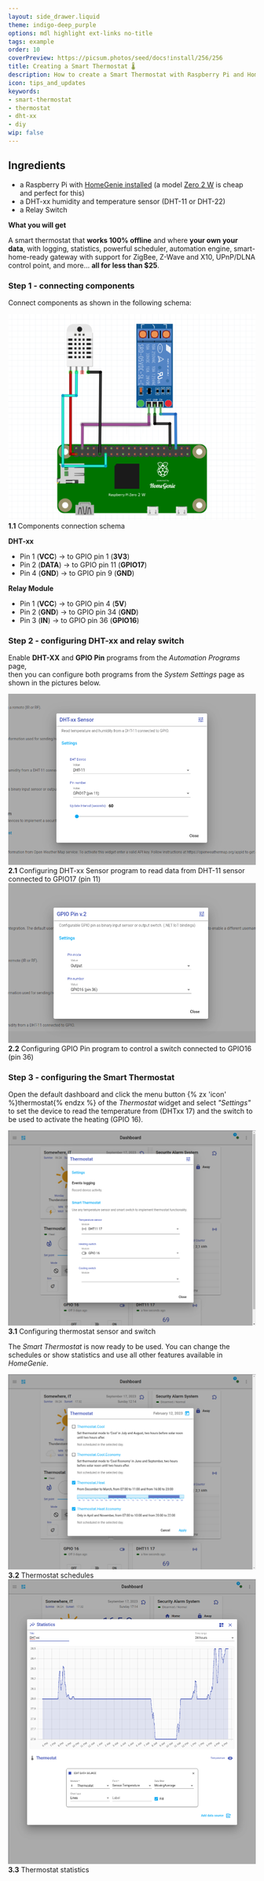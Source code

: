```yaml
---
layout: side_drawer.liquid
theme: indigo-deep_purple
options: mdl highlight ext-links no-title
tags: example
order: 10
coverPreview: https://picsum.photos/seed/docs!install/256/256
title: Creating a Smart Thermostat 🌡️
description: How to create a Smart Thermostat with Raspberry Pi and HomeGenie in three simple steps 
icon: tips_and_updates
keywords:
- smart-thermostat
- thermostat
- dht-xx
- diy
wip: false
---
```



## Ingredients

- a Raspberry Pi with [HomeGenie installed](../../getting-started) (a model [Zero 2 W](https://www.raspberrypi.com/products/raspberry-pi-zero-2-w/) is cheap and perfect for this)
- a DHT-xx humidity and temperature sensor (DHT-11 or DHT-22)
- a Relay Switch

**What you will get**

A smart thermostat that **works 100% offline** and where **your own your data**,
with logging, statistics, powerful scheduler, automation engine, smart-home-ready
gateway with support for ZigBee, Z-Wave and X10, UPnP/DLNA control point,
and more... **all for less than $25**.




### Step 1 - connecting components


Connect components as shown in the following schema:

<div class="media-container">
    <img alt="Components connection schema" src="images/smart_thermostat_01.png">
    <figcaption><strong>1.1</strong> Components connection schema</figcaption>
</div>

**DHT-xx**

- Pin 1 (**VCC**)  -> to GPIO pin 1  (**3V3**)
- Pin 2 (**DATA**) -> to GPIO pin 11 (**GPIO17**)
- Pin 4 (**GND**)  -> to GPIO pin 9  (**GND**)

**Relay Module**

- Pin 1 (**VCC**)  -> to GPIO pin 4  (**5V**)
- Pin 2 (**GND**)  -> to GPIO pin 34 (**GND**)
- Pin 3 (**IN**)   -> to GPIO pin 36 (**GPIO16**)


### Step 2 - configuring DHT-xx and relay switch

Enable **DHT-XX** and **GPIO Pin** programs from the *Automation Programs* page,  
then you can configure both programs from the *System Settings* page as shown in
the pictures below.


<div class="media-container">
    <img alt="Configuring DHT-xx Sensor program to read data from DHT-11 sensor connected to GPIO17 (pin 11)" src="images/smart_thermostat_02a.png">
    <figcaption><strong>2.1</strong> Configuring DHT-xx Sensor program to read data from DHT-11 sensor connected to GPIO17 (pin 11)</figcaption>
</div>

<div class="media-container">
    <img alt="Configuring GPIO Pin program to control a switch connected to GPIO16 (pin 36)" src="images/smart_thermostat_02b.png">
    <figcaption><strong>2.2</strong> Configuring GPIO Pin program to control a switch connected to GPIO16 (pin 36)</figcaption>
</div>

### Step 3 - configuring the Smart Thermostat

Open the default dashboard and click the menu button {% zx 'icon' %}thermostat{% endzx %}
of the *Thermostat* widget and select *"Settings"* to set the device to read the temperature
from (DHTxx 17) and the switch to be used to activate the heating (GPIO 16).

<div class="media-container">
    <img alt="Configuring thermostat sensor and switch" src="images/smart_thermostat_03a.png">
    <figcaption><strong>3.1</strong> Configuring thermostat sensor and switch</figcaption>
</div>

The *Smart Thermostat* is now ready to be used. You can change the schedules or
show statistics and use all other features available in *HomeGenie*.

<div class="media-container">
    <img alt="Thermostat schedules" src="images/smart_thermostat_03b.png">
    <figcaption><strong>3.2</strong> Thermostat schedules</figcaption>
</div>


<div class="media-container">
    <img alt="Thermostat statistics" src="images/smart_thermostat_03c.png">
    <figcaption><strong>3.3</strong> Thermostat statistics</figcaption>
</div>

